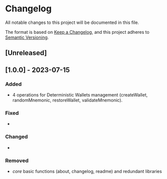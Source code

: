 # Changelog

All notable changes to this project will be documented in this file.

The format is based on [Keep a Changelog](https://keepachangelog.com/en/1.0.0/),
and this project adheres to [Semantic Versioning](https://semver.org/spec/v2.0.0.html).

## [Unreleased]

## [1.0.0] - 2023-07-15

### Added

- 4 operations for Deterministic Wallets management (createWallet, randomMnemonic, restoreWallet, validateMnemonic).

### Fixed

- 

### Changed

- 

### Removed

- *core* basic functions (about, changelog, readme) and redundant libraries